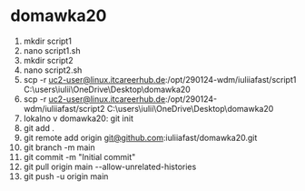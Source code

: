 # domawka20
1. mkdir script1
2. nano script1.sh
3. mkdir script2
4. nano script2.sh
5. scp -r uc2-user@linux.itcareerhub.de:/opt/290124-wdm/iuliiafast/script1 C:\users\iulii\OneDrive\Desktop\domawka20
6. scp -r uc2-user@linux.itcareerhub.de:/opt/290124-wdm/iuliiafast/script2 C:\users\iulii\OneDrive\Desktop\domawka20
7. lokalno v domawka20: git init
8. git add .
9. git remote add origin git@github.com:iuliiafast/domawka20.git
10. git branch -m main
11. git commit -m "Initial commit"
12. git pull origin main --allow-unrelated-histories
13. git push -u origin main 
